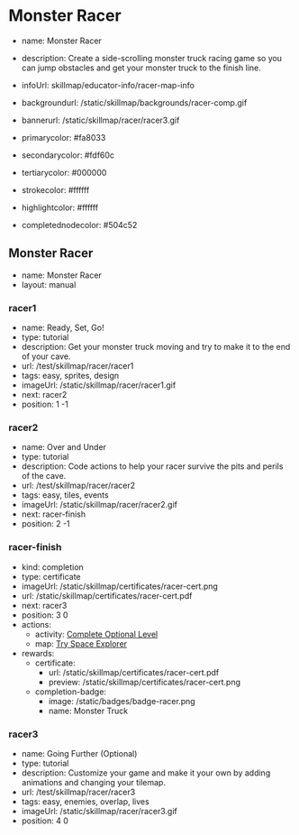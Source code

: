 # Monster Racer
* name: Monster Racer
* description: Create a side-scrolling monster truck racing game so you can jump obstacles and get your monster truck to the finish line.
* infoUrl: skillmap/educator-info/racer-map-info
* backgroundurl: /static/skillmap/backgrounds/racer-comp.gif
* bannerurl: /static/skillmap/racer/racer3.gif

* primarycolor: #fa8033
* secondarycolor: #fdf60c
* tertiarycolor: #000000
* strokecolor: #ffffff
* highlightcolor: #ffffff
* completednodecolor: #504c52

## Monster Racer
* name: Monster Racer
* layout: manual

### racer1
* name: Ready, Set, Go!
* type: tutorial
* description: Get your monster truck moving and try to make it to the end of your cave.
* url: /test/skillmap/racer/racer1
* tags: easy, sprites, design
* imageUrl: /static/skillmap/racer/racer1.gif
* next: racer2
* position: 1 -1

### racer2
* name: Over and Under
* type: tutorial
* description: Code actions to help your racer survive the pits and perils of the cave.
* url: /test/skillmap/racer/racer2
* tags: easy, tiles, events
* imageUrl: /static/skillmap/racer/racer2.gif
* next: racer-finish
* position: 2 -1



### racer-finish
* kind: completion
* type: certificate
* imageUrl: /static/skillmap/certificates/racer-cert.png
* url: /static/skillmap/certificates/racer-cert.pdf
* next: racer3
* position: 3 0
* actions:
    * activity: [Complete Optional Level](racer3)
    * map: [Try Space Explorer](/skillmap/space)
* rewards:
    * certificate:
        * url: /static/skillmap/certificates/racer-cert.pdf
        * preview: /static/skillmap/certificates/racer-cert.png
    * completion-badge:
        * image: /static/badges/badge-racer.png
        * name: Monster Truck




### racer3
* name: Going Further (Optional)
* type: tutorial
* description: Customize your game and make it your own by adding animations and changing your tilemap.
* url: /test/skillmap/racer/racer3
* tags: easy, enemies, overlap, lives
* imageUrl: /static/skillmap/racer/racer3.gif
* position: 4 0
